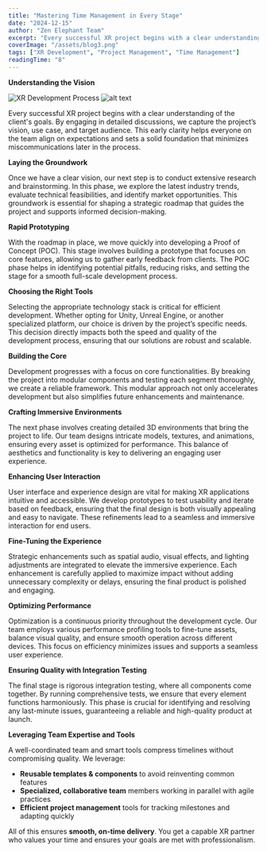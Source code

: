 ```yaml
---
title: "Mastering Time Management in Every Stage"
date: "2024-12-15"
author: "Zen Elephant Team"
excerpt: "Every successful XR project begins with a clear understanding of the client's goals. By engaging in detailed discussions, we capture the project's vision, use case, and target audience."
coverImage: "/assets/blog3.png"
tags: ["XR Development", "Project Management", "Time Management"]
readingTime: "8"
---
```


**Understanding the Vision**

![XR Development Process](/assets/blog3.png)
![alt text](<Screenshot 2025-04-04 at 11.49.24 AM.png>)

Every successful XR project begins with a clear understanding of the client's goals. By engaging in detailed discussions, we capture the project’s vision, use case, and target audience. This early clarity helps everyone on the team align on expectations and sets a solid foundation that minimizes miscommunications later in the process.

**Laying the Groundwork**

Once we have a clear vision, our next step is to conduct extensive research and brainstorming. In this phase, we explore the latest industry trends, evaluate technical feasibilities, and identify market opportunities. This groundwork is essential for shaping a strategic roadmap that guides the project and supports informed decision-making.

**Rapid Prototyping**

With the roadmap in place, we move quickly into developing a Proof of Concept (POC). This stage involves building a prototype that focuses on core features, allowing us to gather early feedback from clients. The POC phase helps in identifying potential pitfalls, reducing risks, and setting the stage for a smooth full-scale development process.

**Choosing the Right Tools**

Selecting the appropriate technology stack is critical for efficient development. Whether opting for Unity, Unreal Engine, or another specialized platform, our choice is driven by the project’s specific needs. This decision directly impacts both the speed and quality of the development process, ensuring that our solutions are robust and scalable.

**Building the Core**

Development progresses with a focus on core functionalities. By breaking the project into modular components and testing each segment thoroughly, we create a reliable framework. This modular approach not only accelerates development but also simplifies future enhancements and maintenance.

**Crafting Immersive Environments**

The next phase involves creating detailed 3D environments that bring the project to life. Our team designs intricate models, textures, and animations, ensuring every asset is optimized for performance. This balance of aesthetics and functionality is key to delivering an engaging user experience.

**Enhancing User Interaction**

User interface and experience design are vital for making XR applications intuitive and accessible. We develop prototypes to test usability and iterate based on feedback, ensuring that the final design is both visually appealing and easy to navigate. These refinements lead to a seamless and immersive interaction for end users.

**Fine-Tuning the Experience**

Strategic enhancements such as spatial audio, visual effects, and lighting adjustments are integrated to elevate the immersive experience. Each enhancement is carefully applied to maximize impact without adding unnecessary complexity or delays, ensuring the final product is polished and engaging.

**Optimizing Performance**

Optimization is a continuous priority throughout the development cycle. Our team employs various performance profiling tools to fine-tune assets, balance visual quality, and ensure smooth operation across different devices. This focus on efficiency minimizes issues and supports a seamless user experience.

**Ensuring Quality with Integration Testing**

The final stage is rigorous integration testing, where all components come together. By running comprehensive tests, we ensure that every element functions harmoniously. This phase is crucial for identifying and resolving any last-minute issues, guaranteeing a reliable and high-quality product at launch.

**Leveraging Team Expertise and Tools**

A well-coordinated team and smart tools compress timelines without compromising quality. We leverage:

- **Reusable templates & components** to avoid reinventing common features
- **Specialized, collaborative team** members working in parallel with agile practices
- **Efficient project management** tools for tracking milestones and adapting quickly

All of this ensures **smooth, on-time delivery**. You get a capable XR partner who values your time and ensures your goals are met with professionalism.
